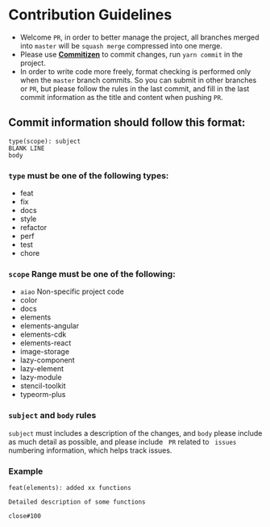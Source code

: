 # Contribution Guidelines

- Welcome ` PR `, in order to better manage the project, all branches merged into ` master ` will be ` squash merge ` compressed into one merge.
- Please use **[Commitizen](https://github.com/commitizen/cz-cli)** to commit changes, run ` yarn commit ` in the project.
- In order to write code more freely, format checking is performed only when the ` master ` branch commits. So you can submit in other branches or ` PR `, but please follow the rules in the last commit, and fill in the last commit information as the title and content when pushing ` PR `.

## Commit information should follow this format:

```console
type(scope): subject
BLANK LINE
body
```

### `type` must be one of the following types:

- feat
- fix
- docs
- style
- refactor
- perf
- test
- chore

### `scope` Range must be one of the following:

- `aiao` Non-specific project code
- color
- docs
- elements
- elements-angular
- elements-cdk
- elements-react
- image-storage
- lazy-component
- lazy-element
- lazy-module
- stencil-toolkit
- typeorm-plus

### `subject` and `body` rules

` subject ` must includes a description of the changes, and ` body ` please include as much detail as possible, and please include ` PR` related to ` issues` numbering information, which helps track issues.

### Example

```console
feat(elements): added xx functions

Detailed description of some functions

close#100
```
